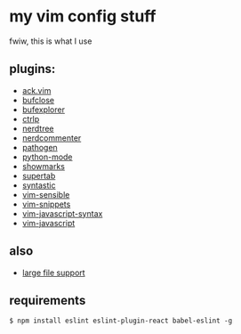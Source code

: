 # my vim config stuff
fwiw, this is what I use

## plugins:
* [ack.vim](https://github.com/mileszs/ack.vim)
* [bufclose](https://github.com/rbgrouleff/bclose.vim)
* [bufexplorer](https://github.com/vim-scripts/bufexplorer.zip)
* [ctrlp](https://github.com/kien/ctrlp.vim)
* [nerdtree](https://github.com/scrooloose/nerdtree)
* [nerdcommenter](https://github.com/scrooloose/nerdcommenter)
* [pathogen](https://github.com/tpope/vim-pathogen)
* [python-mode](https://github.com/klen/python-mode)
* [showmarks](https://github.com/vim-scripts/ShowMarks)
* [supertab](https://github.com/ervandew/supertab)
* [syntastic](https://github.com/scrooloose/syntastic)
* [vim-sensible](https://github.com/tpope/vim-sensible)
* [vim-snippets](https://github.com/honza/vim-snippets)
* [vim-javascript-syntax](https://github.com/jelera/vim-javascript-syntax)
* [vim-javascript](https://github.com/pangloss/vim-javascript)

## also
* [large file support](http://vim.wikia.com/wiki/Faster_loading_of_large_files)

## requirements
```shell
$ npm install eslint eslint-plugin-react babel-eslint -g
```
